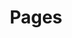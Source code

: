---
layout: pages
title: Pages
description: All our articles
permalink: "/articles/"
image: "/assets/images/pages.jpeg"
sitemap: false
---